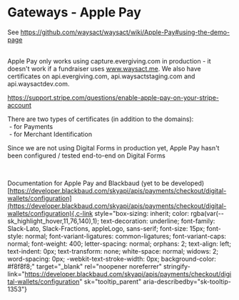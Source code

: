 # Gateways - Apple Pay

See
<https://github.com/waysact/waysact/wiki/Apple-Pay#using-the-demo-page>

\
Apple Pay only works using capture.evergiving.com in production - it
doesn't work if a fundraiser uses www.waysact.me. We also have
certificates on api.evergiving.com, api.waysactstaging.com and
api.waysactdev.com.

https://support.stripe.com/questions/enable-apple-pay-on-your-stripe-account

There are two types of certificates (in addition to the domains):\
 - for Payments\
 - for Merchant Identification

Since we are not using Digital Forms in production yet, Apple Pay
hasn\'t been configured / tested end-to-end on Digital Forms

 

Documentation for Apple Pay and Blackbaud (yet to be developed)
[https://developer.blackbaud.com/skyapi/apis/payments/checkout/digital-wallets/configuration](https://developer.blackbaud.com/skyapi/apis/payments/checkout/digital-wallets/configuration){.c-link
style="box-sizing: inherit; color: rgba(var(--sk_highlight_hover,11,76,140),1); text-decoration: underline; font-family: Slack-Lato, Slack-Fractions, appleLogo, sans-serif; font-size: 15px; font-style: normal; font-variant-ligatures: common-ligatures; font-variant-caps: normal; font-weight: 400; letter-spacing: normal; orphans: 2; text-align: left; text-indent: 0px; text-transform: none; white-space: normal; widows: 2; word-spacing: 0px; -webkit-text-stroke-width: 0px; background-color: #f8f8f8;"
target="_blank" rel="noopener noreferrer"
stringify-link="https://developer.blackbaud.com/skyapi/apis/payments/checkout/digital-wallets/configuration"
sk="tooltip_parent" aria-describedby="sk-tooltip-1353"}
